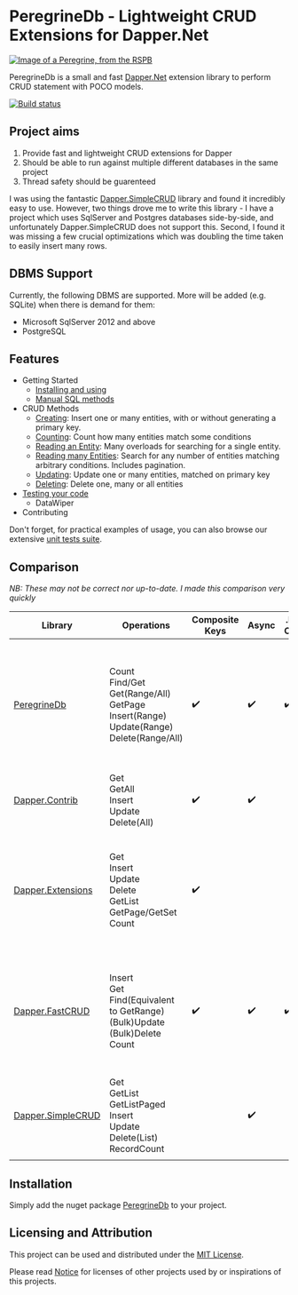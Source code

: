 # PeregrineDb - Lightweight CRUD Extensions for Dapper.Net

<a href="https://www.rspb.org.uk/birds-and-wildlife/wildlife-guides/bird-a-z/peregrine" target="_blank">
<img src="https://github.com//berkeleybross/PeregrineDb/raw/master/documentation/Peregrine.png" alt="Image of a Peregrine, from the RSPB"/>
</a>

PeregrineDb is a small and fast [Dapper.Net](https://github.com/StackExchange/dapper-dot-net) extension library to perform CRUD statement with POCO models. 

[![Build status](https://ci.appveyor.com/api/projects/status/kcepamp69b45xkjj/branch/master?svg=true)](https://ci.appveyor.com/project/berkeleybross/peregrinedb/branch/master)

## Project aims

1. Provide fast and lightweight CRUD extensions for Dapper
2. Should be able to run against multiple different databases in the same project
3. Thread safety should be guarenteed

I was using the fantastic [Dapper.SimpleCRUD](https://github.com/ericdc1/Dapper.SimpleCRUD) library and found it incredibly easy to use. However, two things drove me to write this library - I have a project which uses SqlServer and Postgres databases side-by-side, and unfortunately Dapper.SimpleCRUD does not support this. Second, I found it was missing a few crucial optimizations which was doubling the time taken to easily insert many rows.

## DBMS Support
Currently, the following DBMS are supported. More will be added (e.g. SQLite) when there is demand for them:

- Microsoft SqlServer 2012 and above
- PostgreSQL

## Features
* Getting Started
    * [Installing and using](https://github.com/berkeleybross/PeregrineDb/wiki)
    * [Manual SQL methods](https://github.com/berkeleybross/PeregrineDb/wiki/Manual-SQL-Methods)
* CRUD Methods
    * [Creating](https://github.com/berkeleybross/PeregrineDb/wiki/CRUD-Creating): Insert one or many entities, with or without generating a primary key.
    * [Counting](https://github.com/berkeleybross/PeregrineDb/wiki/CRUD-Counting): Count how many entities match some conditions
    * [Reading an Entity](https://github.com/berkeleybross/PeregrineDb/wiki/CRUD-Reading-One-Entity): Many overloads for searching for a single entity.
    * [Reading many Entities](https://github.com/berkeleybross/PeregrineDb/wiki/CRUD-Reading-Many-Entities): Search for any number of entities matching arbitrary conditions. Includes pagination.
    * [Updating](https://github.com/berkeleybross/PeregrineDb/wiki/CRUD-Updating): Update one or many entities, matched on primary key
    * [Deleting](https://github.com/berkeleybross/PeregrineDb/wiki/CRUD-Deleting): Delete one, many or all entities
* [Testing your code](Test-helpers)
    * DataWiper
* Contributing

Don't forget, for practical examples of usage, you can also browse our extensive [unit tests suite](tests/PeregrineDb.Tests).

## Comparison
*NB: These may not be correct nor up-to-date. I made this comparison very quickly*

| Library | Operations | Composite Keys | Async | .Net Core | Notes |
|---|---|---|---|---|---|
| [PeregrineDb](https://github.com/berkeleybross/PeregrineDb) | Count<br>Find/Get<br>Get(Range/All)<br>GetPage<br>Insert(Range)<br>Update(Range)<br>Delete(Range/All) | :heavy_check_mark: | :heavy_check_mark: | :heavy_check_mark: | <ul><li>Can work across multiple DBMS in same project</li><li>Throws exceptions for inconsistencies (E.g. Update not affected anything)</li></ul> |
| [Dapper.Contrib](https://github.com/StackExchange/dapper-dot-net/tree/master/Dapper.Contrib) | Get<br>GetAll<br>Insert<br>Update<br>Delete(All)<br>| :heavy_check_mark: | :heavy_check_mark: | | <ul><li>Can use interfaces to track changes</li></ul> |
| [Dapper.Extensions](https://github.com/tmsmith/Dapper-Extensions) | Get<br>Insert<br>Update<br>Delete<br>GetList<br>GetPage/GetSet<br>Count | :heavy_check_mark: | | | <ul><li>Can use simple lambdas and predicates</li><li>Generates GUID keys</li><li>Can be configured without attributes</li></ul> |
| [Dapper.FastCRUD](https://github.com/MoonStorm/Dapper.FastCRUD/tree/master/Dapper.FastCrud.Tests) | Insert<br>Get<br>Find(Equivalent to GetRange)<br>(Bulk)Update<br>(Bulk)Delete<br>Count | :heavy_check_mark: | :heavy_check_mark: | :heavy_check_mark: | <ul><li>Has a nice fluent syntax for complex WHERE operations</li><li>Can be configured without attributes</li></ul> |
| [Dapper.SimpleCRUD](https://github.com/ericdc1/Dapper.SimpleCRUD) | Get<br>GetList<br>GetListPaged<br>Insert<br>Update<br>Delete(List)<br>RecordCount | | :heavy_check_mark: | | <ul><li>Can create WHERE clauses from objects</li><li>Generates GUID keys</li></ul> |

## Installation
Simply add the nuget package [PeregrineDb](https://www.nuget.org/packages/PeregrineDb/) to your project.

## Licensing and Attribution
This project can be used and distributed under the [MIT License](LICENSE).

Please read [Notice](NOTICE.md) for licenses of other projects used by or inspirations of this projects.